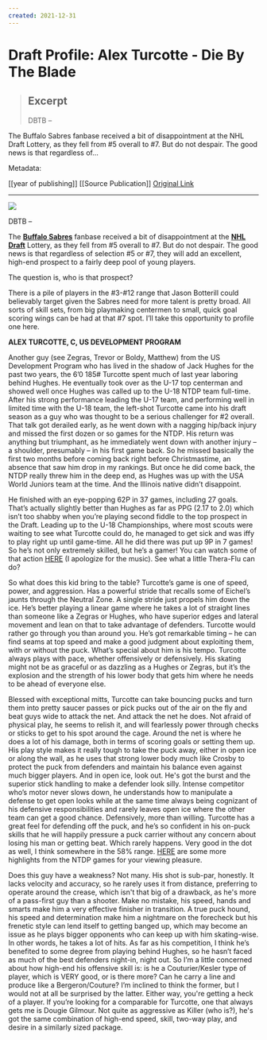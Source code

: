 ```yaml
---
created: 2021-12-31
---
```


# Draft Profile: Alex Turcotte - Die By The Blade

> ## Excerpt
> DBTB –
 
The Buffalo Sabres fanbase received a bit of disappointment at the NHL Draft Lottery, as they fell from #5 overall to #7. But do not despair. The good news is that regardless of...



Metadata: 

[[year of publishing]]
[[Source Publication]]
[Original Link](https://www.diebytheblade.com/2019/5/7/18534846/draft-profile-alex-turcotte)

---
![](https://cdn.vox-cdn.com/thumbor/lr57Wk9M7VI_SF1njfRiGcprRQE=/0x69:3997x2734/1310x873/cdn.vox-cdn.com/uploads/chorus_image/image/63753439/GettyImages-1037320076.0.0.jpg)


DBTB –

The [**Buffalo Sabres**](https://www.sbnation.com/nhl/teams/buffalo-sabres) fanbase received a bit of disappointment at the [**NHL Draft**](http://www.sbnation.com/nhl-draft) Lottery, as they fell from #5 overall to #7. But do not despair. The good news is that regardless of selection #5 or #7, they will add an excellent, high-end prospect to a fairly deep pool of young players.

The question is, who is that prospect?

There is a pile of players in the #3-#12 range that Jason Botterill could believably target given the Sabres need for more talent is pretty broad. All sorts of skill sets, from big playmaking centermen to small, quick goal scoring wings can be had at that #7 spot. I’ll take this opportunity to profile one here.

**ALEX TURCOTTE, C, US DEVELOPMENT PROGRAM**

Another guy (see Zegras, Trevor or Boldy, Matthew) from the US Development Program who has lived in the shadow of Jack Hughes for the past two years, the 6’0 185# Turcotte spent much of last year laboring behind Hughes. He eventually took over as the U-17 top centerman and showed well once Hughes was called up to the U-18 NTDP team full-time. After his strong performance leading the U-17 team, and performing well in limited time with the U-18 team, the left-shot Turcotte came into his draft season as a guy who was thought to be a serious challenger for #2 overall. That talk got derailed early, as he went down with a nagging hip/back injury and missed the first dozen or so games for the NTDP. His return was anything but triumphant, as he immediately went down with another injury – a shoulder, presumably – in his first game back. So he missed basically the first two months before coming back right before Christmastime, an absence that saw him drop in my rankings. But once he did come back, the NTDP really threw him in the deep end, as Hughes was up with the USA World Juniors team at the time. And the Illinois native didn’t disappoint.

He finished with an eye-popping 62P in 37 games, including 27 goals. That’s actually slightly better than Hughes as far as PPG (2.17 to 2.0) which isn’t too shabby when you’re playing second fiddle to the top prospect in the Draft. Leading up to the U-18 Championships, where most scouts were waiting to see what Turcotte could do, he managed to get sick and was iffy to play right up until game-time. All he did there was put up 9P in 7 games! So he’s not only extremely skilled, but he’s a gamer! You can watch some of that action [HERE](https://www.youtube.com/watch?v=G9N_eVbwfJY) (I apologize for the music). See what a little Thera-Flu can do?

So what does this kid bring to the table? Turcotte’s game is one of speed, power, and aggression. Has a powerful stride that recalls some of Eichel’s jaunts through the Neutral Zone. A single stride just propels him down the ice. He’s better playing a linear game where he takes a lot of straight lines than someone like a Zegras or Hughes, who have superior edges and lateral movement and lean on that to take advantage of defenders. Turcotte would rather go through you than around you. He’s got remarkable timing – he can find seams at top speed and make a good judgment about exploiting them, with or without the puck. What’s special about him is his tempo. Turcotte always plays with pace, whether offensively or defensively. His skating might not be as graceful or as dazzling as a Hughes or Zegras, but it’s the explosion and the strength of his lower body that gets him where he needs to be ahead of everyone else.

Blessed with exceptional mitts, Turcotte can take bouncing pucks and turn them into pretty saucer passes or pick pucks out of the air on the fly and beat guys wide to attack the net. And attack the net he does. Not afraid of physical play, he seems to relish it, and will fearlessly power through checks or sticks to get to his spot around the cage. Around the net is where he does a lot of his damage, both in terms of scoring goals or setting them up. His play style makes it really tough to take the puck away, either in open ice or along the wall, as he uses that strong lower body much like Crosby to protect the puck from defenders and maintain his balance even against much bigger players. And in open ice, look out. He's got the burst and the superior stick handling to make a defender look silly. Intense competitor who’s motor never slows down, he understands how to manipulate a defense to get open looks while at the same time always being cognizant of his defensive responsibilities and rarely leaves open ice where the other team can get a good chance. Defensively, more than willing. Turcotte has a great feel for defending off the puck, and he’s so confident in his on-puck skills that he will happily pressure a puck carrier without any concern about losing his man or getting beat. Which rarely happens. Very good in the dot as well, I think somewhere in the 58% range. [HERE](https://www.youtube.com/watch?v=NvR0e2wpj3c) are some more highlights from the NTDP games for your viewing pleasure.

Does this guy have a weakness? Not many. His shot is sub-par, honestly. It lacks velocity and accuracy, so he rarely uses it from distance, preferring to operate around the crease, which isn't that big of a drawback, as he's more of a pass-first guy than a shooter. Make no mistake, his speed, hands and smarts make him a very effective finisher in transition. A true puck hound, his speed and determination make him a nightmare on the forecheck but his frenetic style can lend itself to getting banged up, which may become an issue as he plays bigger opponents who can keep up with him skating-wise. In other words, he takes a lot of hits. As far as his competition, I think he’s benefited to some degree from playing behind Hughes, so he hasn’t faced as much of the best defenders night-in, night out. So I’m a little concerned about how high-end his offensive skill is: is he a Couturier/Kesler type of player, which is VERY good, or is there more? Can he carry a line and produce like a Bergeron/Couture? I’m inclined to think the former, but I would not at all be surprised by the latter. Either way, you're getting a heck of a player. If you’re looking for a comparable for Turcotte, one that always gets me is Dougie Gilmour. Not quite as aggressive as Killer (who is?), he's got the same combination of high-end speed, skill, two-way play, and desire in a similarly sized package.

